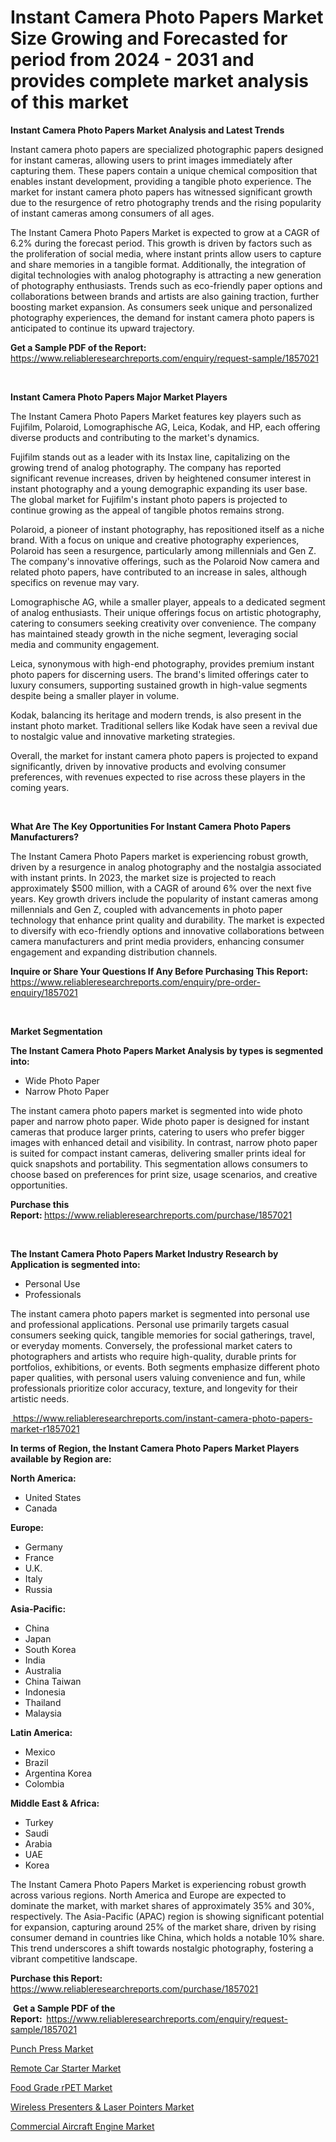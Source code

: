 <p><h1>Instant Camera Photo Papers Market Size Growing and Forecasted for period from 2024 - 2031 and provides complete market analysis of this market</h1></p><p><strong>Instant Camera Photo Papers Market Analysis and Latest Trends</strong></p>
<p><p>Instant camera photo papers are specialized photographic papers designed for instant cameras, allowing users to print images immediately after capturing them. These papers contain a unique chemical composition that enables instant development, providing a tangible photo experience. The market for instant camera photo papers has witnessed significant growth due to the resurgence of retro photography trends and the rising popularity of instant cameras among consumers of all ages.</p><p>The Instant Camera Photo Papers Market is expected to grow at a CAGR of 6.2% during the forecast period. This growth is driven by factors such as the proliferation of social media, where instant prints allow users to capture and share memories in a tangible format. Additionally, the integration of digital technologies with analog photography is attracting a new generation of photography enthusiasts. Trends such as eco-friendly paper options and collaborations between brands and artists are also gaining traction, further boosting market expansion. As consumers seek unique and personalized photography experiences, the demand for instant camera photo papers is anticipated to continue its upward trajectory.</p></p>
<p><strong>Get a Sample PDF of the Report:&nbsp;</strong> <a href="https://www.reliableresearchreports.com/enquiry/request-sample/1857021?utm_campaign=1595&utm_medium=2&utm_source=Github&utm_content=ia&utm_term=20102024&utm_id=instant-camera-photo-papers">https://www.reliableresearchreports.com/enquiry/request-sample/1857021</a></p>
<p>&nbsp;</p>
<p><strong>Instant Camera Photo Papers Major Market Players</strong></p>
<p><p>The Instant Camera Photo Papers Market features key players such as Fujifilm, Polaroid, Lomographische AG, Leica, Kodak, and HP, each offering diverse products and contributing to the market's dynamics.</p><p>Fujifilm stands out as a leader with its Instax line, capitalizing on the growing trend of analog photography. The company has reported significant revenue increases, driven by heightened consumer interest in instant photography and a young demographic expanding its user base. The global market for Fujifilm's instant photo papers is projected to continue growing as the appeal of tangible photos remains strong.</p><p>Polaroid, a pioneer of instant photography, has repositioned itself as a niche brand. With a focus on unique and creative photography experiences, Polaroid has seen a resurgence, particularly among millennials and Gen Z. The company's innovative offerings, such as the Polaroid Now camera and related photo papers, have contributed to an increase in sales, although specifics on revenue may vary.</p><p>Lomographische AG, while a smaller player, appeals to a dedicated segment of analog enthusiasts. Their unique offerings focus on artistic photography, catering to consumers seeking creativity over convenience. The company has maintained steady growth in the niche segment, leveraging social media and community engagement.</p><p>Leica, synonymous with high-end photography, provides premium instant photo papers for discerning users. The brand's limited offerings cater to luxury consumers, supporting sustained growth in high-value segments despite being a smaller player in volume.</p><p>Kodak, balancing its heritage and modern trends, is also present in the instant photo market. Traditional sellers like Kodak have seen a revival due to nostalgic value and innovative marketing strategies.</p><p>Overall, the market for instant camera photo papers is projected to expand significantly, driven by innovative products and evolving consumer preferences, with revenues expected to rise across these players in the coming years.</p></p>
<p>&nbsp;</p>
<p><strong>What Are The Key Opportunities For Instant Camera Photo Papers Manufacturers?</strong></p>
<p><p>The Instant Camera Photo Papers market is experiencing robust growth, driven by a resurgence in analog photography and the nostalgia associated with instant prints. In 2023, the market size is projected to reach approximately $500 million, with a CAGR of around 6% over the next five years. Key growth drivers include the popularity of instant cameras among millennials and Gen Z, coupled with advancements in photo paper technology that enhance print quality and durability. The market is expected to diversify with eco-friendly options and innovative collaborations between camera manufacturers and print media providers, enhancing consumer engagement and expanding distribution channels.</p></p>
<p><strong>Inquire or Share Your Questions If Any Before Purchasing This Report:</strong> <a href="https://www.reliableresearchreports.com/enquiry/pre-order-enquiry/1857021?utm_campaign=1595&utm_medium=2&utm_source=Github&utm_content=ia&utm_term=20102024&utm_id=instant-camera-photo-papers">https://www.reliableresearchreports.com/enquiry/pre-order-enquiry/1857021</a></p>
<p>&nbsp;</p>
<p><strong>Market Segmentation</strong></p>
<p><strong>The Instant Camera Photo Papers Market Analysis by types is segmented into:</strong></p>
<p><ul><li>Wide Photo Paper</li><li>Narrow Photo Paper</li></ul></p>
<p><p>The instant camera photo papers market is segmented into wide photo paper and narrow photo paper. Wide photo paper is designed for instant cameras that produce larger prints, catering to users who prefer bigger images with enhanced detail and visibility. In contrast, narrow photo paper is suited for compact instant cameras, delivering smaller prints ideal for quick snapshots and portability. This segmentation allows consumers to choose based on preferences for print size, usage scenarios, and creative opportunities.</p></p>
<p><strong>Purchase this Report:&nbsp;</strong><a href="https://www.reliableresearchreports.com/purchase/1857021?utm_campaign=1595&utm_medium=2&utm_source=Github&utm_content=ia&utm_term=20102024&utm_id=instant-camera-photo-papers">https://www.reliableresearchreports.com/purchase/1857021</a></p>
<p>&nbsp;</p>
<p><strong>The Instant Camera Photo Papers Market Industry Research by Application is segmented into:</strong></p>
<p><ul><li>Personal Use</li><li>Professionals</li></ul></p>
<p><p>The instant camera photo papers market is segmented into personal use and professional applications. Personal use primarily targets casual consumers seeking quick, tangible memories for social gatherings, travel, or everyday moments. Conversely, the professional market caters to photographers and artists who require high-quality, durable prints for portfolios, exhibitions, or events. Both segments emphasize different photo paper qualities, with personal users valuing convenience and fun, while professionals prioritize color accuracy, texture, and longevity for their artistic needs.</p></p>
<p><a href="https://www.reliableresearchreports.com/instant-camera-photo-papers-market-r1857021?utm_campaign=1595&utm_medium=2&utm_source=Github&utm_content=ia&utm_term=20102024&utm_id=instant-camera-photo-papers">&nbsp;https://www.reliableresearchreports.com/instant-camera-photo-papers-market-r1857021</a></p>
<p><strong>In terms of Region, the Instant Camera Photo Papers Market Players available by Region are:</strong></p>
<p>
    <p> <strong> North America: </strong>
        <ul>
            <li>United States</li>
            <li>Canada</li>
        </ul>
        </p> 
    <p> <strong> Europe: </strong>
        <ul>
            <li>Germany</li>
            <li>France</li>
            <li>U.K.</li>
            <li>Italy</li>
            <li>Russia</li>
        </ul>
        </p> 
    <p> <strong> Asia-Pacific: </strong>
        <ul>
            <li>China</li>
            <li>Japan</li>
            <li>South Korea</li>
            <li>India</li>
            <li>Australia</li>
            <li>China Taiwan</li>
            <li>Indonesia</li>
            <li>Thailand</li>
            <li>Malaysia</li>
        </ul>
        </p> 
    <p> <strong> Latin America: </strong>
        <ul>
            <li>Mexico</li>
            <li>Brazil</li>
            <li>Argentina Korea</li>
            <li>Colombia</li>
        </ul>
        </p> 
    <p> <strong> Middle East & Africa: </strong>
        <ul>
            <li>Turkey</li>
            <li>Saudi</li>
            <li>Arabia</li>
            <li>UAE</li>
            <li>Korea</li>
        </ul>
    </p>
    </p>
<p><p>The Instant Camera Photo Papers Market is experiencing robust growth across various regions. North America and Europe are expected to dominate the market, with market shares of approximately 35% and 30%, respectively. The Asia-Pacific (APAC) region is showing significant potential for expansion, capturing around 25% of the market share, driven by rising consumer demand in countries like China, which holds a notable 10% share. This trend underscores a shift towards nostalgic photography, fostering a vibrant competitive landscape.</p></p>
<p><strong>Purchase this Report: </strong><a href="https://www.reliableresearchreports.com/purchase/1857021?utm_campaign=1595&utm_medium=2&utm_source=Github&utm_content=ia&utm_term=20102024&utm_id=instant-camera-photo-papers">https://www.reliableresearchreports.com/purchase/1857021</a></p>
<p>&nbsp;<strong>Get a Sample PDF of the Report:&nbsp;&nbsp;</strong><a href="https://www.reliableresearchreports.com/enquiry/request-sample/1857021?utm_campaign=1595&utm_medium=2&utm_source=Github&utm_content=ia&utm_term=20102024&utm_id=instant-camera-photo-papers">https://www.reliableresearchreports.com/enquiry/request-sample/1857021</a></p>
<p><strong></strong></p>
<p><p><a href="https://www.linkedin.com/pulse/driving-forces-global-punch-press-market-trends-applications-0gdaf?utm_campaign=1595&utm_medium=2&utm_source=Github&utm_content=ia&utm_term=20102024&utm_id=instant-camera-photo-papers">Punch Press Market</a></p><p><a href="https://www.linkedin.com/pulse/future-trends-global-remote-car-starter-market-insights-eu4ye?utm_campaign=1595&utm_medium=2&utm_source=Github&utm_content=ia&utm_term=20102024&utm_id=instant-camera-photo-papers">Remote Car Starter Market</a></p><p><a href="https://github.com/ygfu6u/Market-Research-Report-List-1/blob/main/food-grade-rpet-market.md?utm_campaign=1595&utm_medium=2&utm_source=Github&utm_content=ia&utm_term=20102024&utm_id=instant-camera-photo-papers">Food Grade rPET Market</a></p><p><a href="https://www.linkedin.com/pulse/investment-opportunities-wireless-presenters-laser-pointers-ilrwf?utm_campaign=1595&utm_medium=2&utm_source=Github&utm_content=ia&utm_term=20102024&utm_id=instant-camera-photo-papers">Wireless Presenters & Laser Pointers Market</a></p><p><a href="https://www.linkedin.com/pulse/commercial-aircraft-engine-market-research-report-forecast-taure?utm_campaign=1595&utm_medium=2&utm_source=Github&utm_content=ia&utm_term=20102024&utm_id=instant-camera-photo-papers">Commercial Aircraft Engine Market</a></p></p>